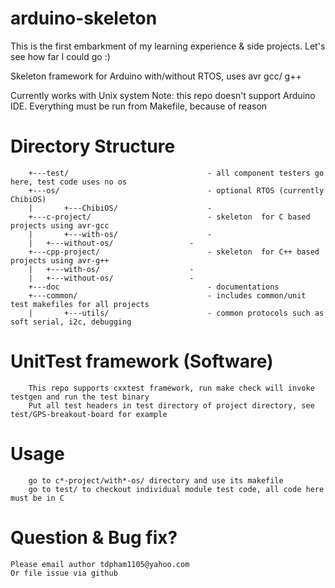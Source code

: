 # arduino-skeleton
This is the first embarkment of my learning experience & side projects. Let's see how far I could go :)

Skeleton framework for Arduino with/without RTOS, uses avr gcc/ g++

Currently works with Unix system
Note: this repo doesn't support Arduino IDE. Everything must be run from Makefile, because of reason

# Directory Structure
        +---test/                               - all component testers go here, test code uses no os
        +---os/                                 - optional RTOS (currently ChibiOS)
        |       +---ChibiOS/                    - 
        +---c-project/                          - skeleton  for C based projects using avr-gcc
        |       +---with-os/                    -
        |	+---without-os/                 -
        +---cpp-project/                        - skeleton  for C++ based projects using avr-g++
        |	+---with-os/                    -
        |	+---without-os/                 -
        +---doc                                 - documentations
        +---common/                             - includes common/unit test makefiles for all projects
        |       +---utils/                      - common protocols such as soft serial, i2c, debugging
	
# UnitTest framework (Software)
        This repo supports cxxtest framework, run make check will invoke testgen and run the test binary
        Put all test headers in test directory of project directory, see test/GPS-breakout-board for example

# Usage
        go to c*-project/with*-os/ directory and use its makefile
        go to test/ to checkout individual module test code, all code here must be in C
	
# Question & Bug fix?
	Please email author tdpham1105@yahoo.com
	Or file issue via github

